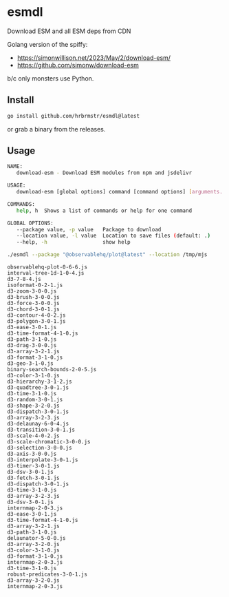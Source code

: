 # esmdl

Download ESM and all ESM deps from CDN

Golang version of the spiffy:

- https://simonwillison.net/2023/May/2/download-esm/
- https://github.com/simonw/download-esm

b/c only monsters use Python.

## Install

``` bash
go install github.com/hrbrmstr/esmdl@latest
```

or grab a binary from the releases.

## Usage

``` bash
NAME:
   download-esm - Download ESM modules from npm and jsdelivr

USAGE:
   download-esm [global options] command [command options] [arguments...]

COMMANDS:
   help, h  Shows a list of commands or help for one command

GLOBAL OPTIONS:
   --package value, -p value   Package to download
   --location value, -l value  Location to save files (default: .)
   --help, -h                  show help
```

``` bash
./esmdl --package "@observablehq/plot@latest" --location /tmp/mjs
```

    observablehq-plot-0-6-6.js
    interval-tree-1d-1-0-4.js
    d3-7-8-4.js
    isoformat-0-2-1.js
    d3-zoom-3-0-0.js
    d3-brush-3-0-0.js
    d3-force-3-0-0.js
    d3-chord-3-0-1.js
    d3-contour-4-0-2.js
    d3-polygon-3-0-1.js
    d3-ease-3-0-1.js
    d3-time-format-4-1-0.js
    d3-path-3-1-0.js
    d3-drag-3-0-0.js
    d3-array-3-2-1.js
    d3-format-3-1-0.js
    d3-geo-3-1-0.js
    binary-search-bounds-2-0-5.js
    d3-color-3-1-0.js
    d3-hierarchy-3-1-2.js
    d3-quadtree-3-0-1.js
    d3-time-3-1-0.js
    d3-random-3-0-1.js
    d3-shape-3-2-0.js
    d3-dispatch-3-0-1.js
    d3-array-3-2-3.js
    d3-delaunay-6-0-4.js
    d3-transition-3-0-1.js
    d3-scale-4-0-2.js
    d3-scale-chromatic-3-0-0.js
    d3-selection-3-0-0.js
    d3-axis-3-0-0.js
    d3-interpolate-3-0-1.js
    d3-timer-3-0-1.js
    d3-dsv-3-0-1.js
    d3-fetch-3-0-1.js
    d3-dispatch-3-0-1.js
    d3-time-3-1-0.js
    d3-array-3-2-3.js
    d3-dsv-3-0-1.js
    internmap-2-0-3.js
    d3-ease-3-0-1.js
    d3-time-format-4-1-0.js
    d3-array-3-2-1.js
    d3-path-3-1-0.js
    delaunator-5-0-0.js
    d3-array-3-2-0.js
    d3-color-3-1-0.js
    d3-format-3-1-0.js
    internmap-2-0-3.js
    d3-time-3-1-0.js
    robust-predicates-3-0-1.js
    d3-array-3-2-0.js
    internmap-2-0-3.js
